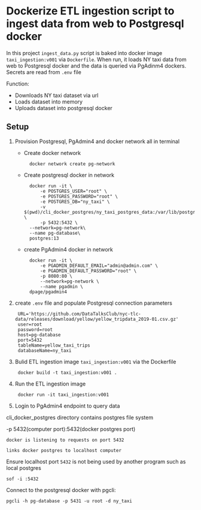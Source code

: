 # Dockerize ETL ingestion script to ingest data from web to Postgresql docker

In this project `ingest_data.py` script is baked into docker image `taxi_ingestion:v001` via `Dockerfile`. When run, it loads NY taxi data from web to Postgresql docker and the data is queried via PgAdinm4 dockers. Secrets are read from `.env` file

Function:

- Downloads NY taxi dataset via url
- Loads dataset into memory
- Uploads dataset into postgresql docker

## Setup

1. Provision Postgresql, PgAdmin4 and docker network all in terminal

    - Create docker network

            docker network create pg-network

    - Create postgresql docker in network

            docker run -it \
                -e POSTGRES_USER="root" \
                -e POSTGRES_PASSWORD="root" \
                -e POSTGRES_DB="ny_taxi" \
                -v $(pwd)/cli_docker_postgres/ny_taxi_postgres_data:/var/lib/postgresql/data \
                -p 5432:5432 \
            --network=pg-network\
            --name pg-database\
            postgres:13

    - create PgAdmin4 docker in network

            docker run -it \
                -e PGADMIN_DEFAULT_EMAIL="admin@admin.com" \
                -e PGADMIN_DEFAULT_PASSWORD="root" \
                -p 8080:80 \
                --network=pg-network \
                --name pgadmin \
            dpage/pgadmin4


2. create `.env` file and populate Postgresql connection parameters

        URL='https://github.com/DataTalksClub/nyc-tlc-data/releases/download/yellow/yellow_tripdata_2019-01.csv.gz'
        user=root
        password=root
        host=pg-database
        port=5432
        tableName=yellow_taxi_trips
        databaseName=ny_taxi


3. Bulid ETL ingestion image `taxi_ingestion:v001` via the Dockerfile 

        docker build -t taxi_ingestion:v001 .


4. Run the ETL ingestion image

        docker run -it taxi_ingestion:v001


5. Login to PgAdmin4 endpoint to query data




cli_docker_postgres directory contains postgres file system

-p 5432(computer port):5432(docker postgres port)
        
    docker is listening to requests on port 5432
    
    links docker postgres to localhost computer

Ensure localhost port `5432` is not being used by another program such as local postgres
    
    sof -i :5432


Connect to the postgresql docker with pgcli: 
            
    pgcli -h pg-database -p 5431 -u root -d ny_taxi
    